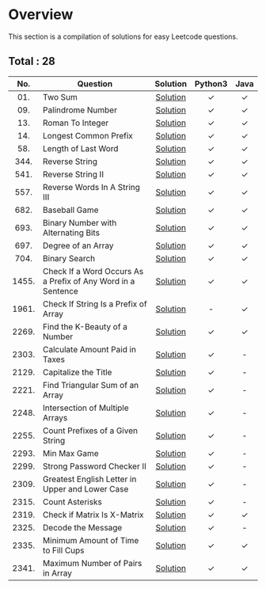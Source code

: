 # Overview

This section is a compilation of solutions for easy Leetcode questions.


## Total : 28


| No. | Question | Solution | Python3 | Java |
|:---:|----------|:--------:|:-------:|:----:|
| 01. | Two Sum | [Solution](https://github.com/ezryn-zaharoff/leetcode-solutions/blob/master/easy/Q0001.md) | ✓ | ✓ |
| 09. | Palindrome Number | [Solution](https://github.com/ezryn-zaharoff/leetcode-solutions/blob/master/easy/Q0009.md) | ✓ | ✓ |
| 13. | Roman To Integer | [Solution](https://github.com/ezryn-zaharoff/leetcode-solutions/blob/master/easy/Q0013.md) | ✓ | ✓ |
| 14. | Longest Common Prefix | [Solution](https://github.com/ezryn-zaharoff/leetcode-solutions/blob/master/easy/Q0014.md) | ✓ | ✓ |
| 58. | Length of Last Word | [Solution](https://github.com/ezryn-zaharoff/leetcode-solutions/blob/master/easy/Q0058.md) | ✓ | ✓ |
| 344. | Reverse String | [Solution](https://github.com/ezryn-zaharoff/leetcode-solutions/blob/master/easy/Q0344.md) | ✓ | ✓ |
| 541. | Reverse String II | [Solution](https://github.com/ezryn-zaharoff/leetcode-solutions/blob/master/easy/Q0541.md) | ✓ | ✓ |
| 557. | Reverse Words In A String III | [Solution](https://github.com/ezryn-zaharoff/leetcode-solutions/blob/master/easy/Q0557.md) | ✓ | ✓ |
| 682. | Baseball Game | [Solution](https://github.com/ezryn-zaharoff/leetcode-solutions/blob/master/easy/Q0682.md) | ✓ | ✓ |
| 693. | Binary Number with Alternating Bits | [Solution](https://github.com/ezryn-zaharoff/leetcode-solutions/blob/master/easy/Q0693.md) | ✓ | ✓ |
| 697. | Degree of an Array | [Solution](https://github.com/ezryn-zaharoff/leetcode-solutions/blob/master/easy/Q0697.md) | ✓ | ✓ |
| 704. | Binary Search | [Solution](https://github.com/ezryn-zaharoff/leetcode-solutions/blob/master/easy/Q0704.md) | ✓ | ✓ |
| 1455. | Check If a Word Occurs As a Prefix of Any Word in a Sentence | [Solution](https://github.com/ezryn-zaharoff/leetcode-solutions/blob/master/easy/Q1455.md) | ✓ | ✓ |
| 1961. | Check If String Is a Prefix of Array | [Solution](https://github.com/ezryn-zaharoff/leetcode-solutions/blob/master/easy/Q1961.md) | - | ✓ |
| 2269. | Find the K-Beauty of a Number | [Solution](https://github.com/ezryn-zaharoff/leetcode-solutions/blob/master/easy/Q2269.md) | ✓ | ✓ |
| 2303. | Calculate Amount Paid in Taxes | [Solution](https://github.com/ezryn-zaharoff/leetcode-solutions/blob/master/easy/Q2303.md) | ✓ | - |
| 2129. | Capitalize the Title | [Solution](https://github.com/ezryn-zaharoff/leetcode-solutions/blob/master/easy/Q2129.md) | ✓ | - |
| 2221. | Find Triangular Sum of an Array | [Solution](https://github.com/ezryn-zaharoff/leetcode-solutions/blob/master/easy/Q2221.md) | ✓ | - |
| 2248. | Intersection of Multiple Arrays | [Solution](https://github.com/ezryn-zaharoff/leetcode-solutions/blob/master/easy/Q2248.md) | ✓ | - |
| 2255. | Count Prefixes of a Given String | [Solution](https://github.com/ezryn-zaharoff/leetcode-solutions/blob/master/easy/Q2255.md) | ✓ | - |
| 2293. | Min Max Game | [Solution](https://github.com/ezryn-zaharoff/leetcode-solutions/blob/master/easy/Q2293.md) | ✓ | - |
| 2299. | Strong Password Checker II | [Solution](https://github.com/ezryn-zaharoff/leetcode-solutions/blob/master/easy/Q2299.md) | ✓ | - |
| 2309. | Greatest English Letter in Upper and Lower Case | [Solution](https://github.com/ezryn-zaharoff/leetcode-solutions/blob/master/easy/Q2309.md) | ✓ | - |
| 2315. | Count Asterisks | [Solution](https://github.com/ezryn-zaharoff/leetcode-solutions/blob/master/easy/Q2315.md) | ✓ | - |
| 2319. | Check if Matrix Is X-Matrix | [Solution](https://github.com/ezryn-zaharoff/leetcode-solutions/blob/master/easy/Q2319.md) | ✓ | ✓ |
| 2325. | Decode the Message | [Solution](https://github.com/ezryn-zaharoff/leetcode-solutions/blob/master/easy/Q2325.md) | ✓ | - |
| 2335. | Minimum Amount of Time to Fill Cups | [Solution](https://github.com/ezryn-zaharoff/leetcode-solutions/blob/master/easy/Q2335.md) | ✓ | ✓ |
| 2341. | Maximum Number of Pairs in Array | [Solution](https://github.com/ezryn-zaharoff/leetcode-solutions/blob/master/easy/Q2341.md) | ✓ | ✓ |

